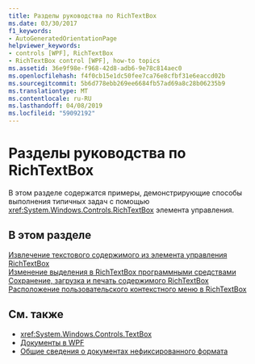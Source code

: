 ```yaml
---
title: Разделы руководства по RichTextBox
ms.date: 03/30/2017
f1_keywords:
- AutoGeneratedOrientationPage
helpviewer_keywords:
- controls [WPF], RichTextBox
- RichTextBox control [WPF], how-to topics
ms.assetid: 36e9f98e-f968-42d8-adb6-9e78c814aec0
ms.openlocfilehash: f4f0cb15e1dc50fee7ca76e8cfbf31e6eaccd02b
ms.sourcegitcommit: 5b6d778ebb269ee6684fb57ad69a8c28b06235b9
ms.translationtype: MT
ms.contentlocale: ru-RU
ms.lasthandoff: 04/08/2019
ms.locfileid: "59092192"
---
```

# <a name="richtextbox-how-to-topics"></a>Разделы руководства по RichTextBox
В этом разделе содержатся примеры, демонстрирующие способы выполнения типичных задач с помощью <xref:System.Windows.Controls.RichTextBox> элемента управления.  
  
## <a name="in-this-section"></a>В этом разделе  
 [Извлечение текстового содержимого из элемента управления RichTextBox](how-to-extract-the-text-content-from-a-richtextbox.md)  
 [Изменение выделения в RichTextBox программными средствами](change-selection-in-a-richtextbox-programmatically.md)  
 [Сохранение, загрузка и печать содержимого RichTextBox](how-to-save-load-and-print-richtextbox-content.md)  
 [Расположение пользовательского контекстного меню в RichTextBox](how-to-position-a-custom-context-menu-in-a-richtextbox.md)  
  
## <a name="see-also"></a>См. также

- <xref:System.Windows.Controls.TextBox>
- [Документы в WPF](../advanced/documents-in-wpf.md)
- [Общие сведения о документах нефиксированного формата](../advanced/flow-document-overview.md)
